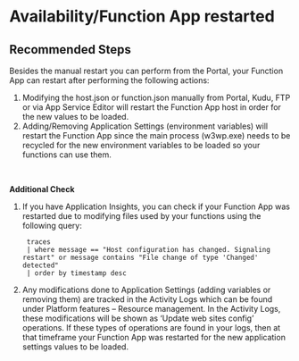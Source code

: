 <properties
	pageTitle="Availability/Function App restarted"
	description="Availability/Function App restarted"
	service="microsoft.web"
	resource="functions"
	authors="cts-shrahman,cts-shrahman"
    ms.author="shrahman, onrazvan"
	displayOrder=""
	selfHelpType="generic"
	supportTopicIds="32630467"
	resourceTags=""
	productPesIds="16072"
	cloudEnvironments="public, Fairfax"
	articleId="67228d28-9e42-46b5-a27a-d89c85cf8552"
	ownershipId="Compute_AppService"
/>

#  Availability/Function App restarted

## **Recommended Steps**

Besides the manual restart you can perform from the Portal, your Function App can restart after performing the following actions:<br>

1. Modifying the host.json or function.json manually from Portal, Kudu, FTP or via App Service Editor will restart the Function App host in order for the new values to be loaded.<br>
2. Adding/Removing Application Settings (environment variables) will restart the Function App since the main process (w3wp.exe) needs to be recycled for the new environment variables to be loaded so your functions can use them.
<br>

**Additional Check**

1. If you have Application Insights, you can check if your Function App was restarted due to modifying files used by your functions using the following query:<br>

   ```
    traces
	| where message == "Host configuration has changed. Signaling restart" or message contains "File change of type 'Changed' detected"
    | order by timestamp desc
   ```

2. Any modifications done to Application Settings (adding variables or removing them) are tracked in the Activity Logs which can be found under Platform features – Resource management. In the Activity Logs, these modifications will be shown as ‘Update web sites config’ operations. If these types of operations are found in your logs, then at that timeframe your Function App was restarted for the new application settings values to be loaded.
